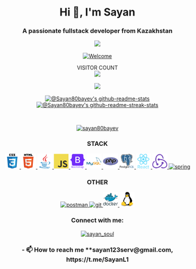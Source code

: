 <h1 align="center">Hi 👋, I'm Sayan</h1>
<h3 align="center">A passionate fullstack developer from Kazakhstan</h3>
<p align="center">
  <a href="https://github.com/getintorj/readme-typing-svg">
    <img src="https://readme-typing-svg.demolab.com/?lines=FULLSTACK%20DEVELOPER;PASSIONATE%20CODER;ALWAYS%20LEARNING%20NEW%20THINGS&font=fira%20Code&center=true&width=440&height=35&color=20C20E&vCenter=true&pause=1000&size=22" />
  </a>
</p>
<p align="center">
    <a href="https://github.com/sayan80bayev" target="_blank">
        <img src="https://github.com/sayan80bayev/sayan80bayev/blob/main/welcome.gif" width="120" height="120" alt="Welcome">
    </a>
</p>
<p align="center"> 
VISITOR COUNT<br>
  <img src="https://profile-counter.glitch.me/sayan80bayev/count.svg"/>

<p align="center">
<img src="https://github-readme-stats.vercel.app/api/top-langs/?username=sayan80bayev&theme=shadow_blue&layout=compact"width="48%"/> 
</p>  
<p align="center">
  <a href="https://github.com/sayan80bayev">
    <img src="https://github-readme-stats-one-bice.vercel.app/api?username=sayan80bayev&theme=transparent&show_icons=true&count_private=true&hide_border=true&role=OWNER,ORGANIZATION_MEMBER,COLLABORATOR" width="45%" alt="@Sayan80bayev's github-readme-stats">
  </a>
  <a href="https://github.com/sayan80bayev?tab=stars">
    <img src="https://github-readme-streak-stats.herokuapp.com?user=sayan80bayev&theme=shadow-blue&hide_border=true&date_format=M%20j%5B%2C%20Y%5D" width="45%" alt="@Sayan80bayev's github-readme-streak-stats">
  </a>
</p>
<br/>


<p align="center">
  <a href="https://github.com/ryo-ma/github-profile-trophy">
    <img src="https://github-profile-trophy.vercel.app/?username=sayan80bayev&theme=shadow_blue&layout=compact" alt="sayan80bayev" />
  </a>
</p>


<h3 align="center">STACK</h3>
<p align="center">
  <a href="https://www.w3schools.com/css/" target="_blank" rel="noreferrer"> <img src="https://raw.githubusercontent.com/devicons/devicon/master/icons/css3/css3-original-wordmark.svg" alt="css3" width="40" height="40"/> </a> <a href="https://www.w3.org/html/" target="_blank" rel="noreferrer"> <img src="https://raw.githubusercontent.com/devicons/devicon/master/icons/html5/html5-original-wordmark.svg" alt="html5" width="40" height="40"/> </a>
  <a href="https://www.java.com" target="_blank" rel="noreferrer">
    <img src="https://raw.githubusercontent.com/devicons/devicon/master/icons/java/java-original.svg" alt="java" width="40" height="40" />
  </a>
  <a href="https://developer.mozilla.org/en-US/docs/Web/JavaScript" target="_blank" rel="noreferrer">
    <img src="https://raw.githubusercontent.com/devicons/devicon/master/icons/javascript/javascript-original.svg" alt="javascript" width="40" height="40" />
  </a>
  <a href="https://getbootstrap.com" target="_blank" rel="noreferrer"> <img src="https://raw.githubusercontent.com/devicons/devicon/master/icons/bootstrap/bootstrap-plain-wordmark.svg" alt="bootstrap" width="40" height="40"/> </a>
  <a href="https://www.mysql.com/" target="_blank" rel="noreferrer">
    <img src="https://raw.githubusercontent.com/devicons/devicon/master/icons/mysql/mysql-original-wordmark.svg" alt="mysql" width="40" height="40" />
  </a>
  <a href="https://www.php.net" target="_blank" rel="noreferrer">
    <img src="https://raw.githubusercontent.com/devicons/devicon/master/icons/php/php-original.svg" alt="php" width="40" height="40" />
  </a>
  <a href="https://www.postgresql.org" target="_blank" rel="noreferrer">
    <img src="https://raw.githubusercontent.com/devicons/devicon/master/icons/postgresql/postgresql-original-wordmark.svg" alt="postgresql" width="40" height="40" />
  </a>
  <a href="https://reactjs.org/" target="_blank" rel="noreferrer">
    <img src="https://raw.githubusercontent.com/devicons/devicon/master/icons/react/react-original-wordmark.svg" alt="react" width="40" height="40" />
  </a>
  <a href="https://redux.js.org" target="_blank" rel="noreferrer"> <img src="https://raw.githubusercontent.com/devicons/devicon/master/icons/redux/redux-original.svg" alt="redux" width="40" height="40"/> </a>
  <a href="https://spring.io/" target="_blank" rel="noreferrer">
    <img src="https://www.vectorlogo.zone/logos/springio/springio-icon.svg" alt="spring" width="40" height="40" />
  </a>
</p>
<h3 align="center">OTHER</h3>
<p align="center">
  <a href="https://postman.com" target="_blank" rel="noreferrer">
    <img src="https://www.vectorlogo.zone/logos/getpostman/getpostman-icon.svg" alt="postman" width="40" height="40" />
  </a>
    <a href="https://git-scm.com/" target="_blank" rel="noreferrer">
    <img src="https://www.vectorlogo.zone/logos/git-scm/git-scm-icon.svg" alt="git" width="40" height="40" />
  </a>
  <a href="https://www.docker.com/" target="_blank" rel="noreferrer">
    <img src="https://raw.githubusercontent.com/devicons/devicon/master/icons/docker/docker-original-wordmark.svg" alt="docker" width="40" height="40" />
  </a>
  <a href="https://www.linux.org/" target="_blank" rel="noreferrer">
    <img src="https://raw.githubusercontent.com/devicons/devicon/master/icons/linux/linux-original.svg" alt="linux" width="40" height="40" />
  </a>
</p>

<h3 align="center">Connect with me:</h3>
<p align="center">
  <a href="https://www.leetcode.com/sayan_soul" target="_blank">
    <img align="center" src="https://raw.githubusercontent.com/rahuldkjain/github-profile-readme-generator/master/src/images/icons/Social/leet-code.svg" alt="sayan_soul" height="30" width="40" />
  </a>
</p>
<h3 align="center">- 📫 How to reach me **sayan123serv@gmail.com, https://t.me/SayanL1</h3>
